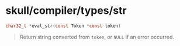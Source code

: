 # skull/compiler/types/str

```c
char32_t *eval_str(const Token *const token)
```

> Return string converted from `token`, or `NULL` if an error occurred.

